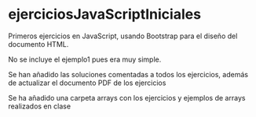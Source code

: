 # ejerciciosJavaScriptIniciales

Primeros ejercicios en JavaScript, usando Bootstrap para el diseño del documento HTML.

No se incluye el ejemplo1 pues era muy simple.

Se han añadido las soluciones comentadas a todos los ejercicios, además de actualizar el documento PDF de los ejercicios

Se ha añadido una carpeta arrays con los ejercicios y ejemplos de arrays realizados en clase


